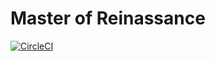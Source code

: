 # Master of Reinassance
[![CircleCI](https://img.shields.io/circleci/build/gh/ravifrancesco/ing-sw-2021-srinivasan-tiu-urso?token=e30efbb709d41ac851479f2a553ca2077d99b251)](https://app.circleci.com/pipelines/github/ravifrancesco/ing-sw-2021-srinivasan-tiu-urso)
